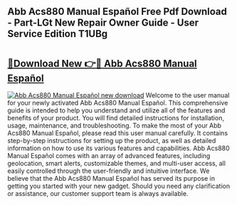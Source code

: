 ## Abb Acs880 Manual Español Free Pdf Download - Part-LGt New Repair Owner Guide - User Service Edition T1UBg

# <h2><a href="http://bc20847.oget.top/?id=Abb+Acs880+Manual+Espa%c3%b1ol">🔗Download New 👉🔴 Abb Acs880 Manual Español</a></h2>

[![Abb Acs880 Manual Español new download](https://i.imgur.com/5g1atiW.png)](http://bc20847.oget.top/?id=Abb+Acs880+Manual+Espa%c3%b1ol)
Welcome to the user manual for your newly activated Abb Acs880 Manual Español. This comprehensive guide is intended to help you understand and utilize all of the features and benefits of your product. You will find detailed instructions for installation, usage, maintenance, and troubleshooting. To make the most of your Abb Acs880 Manual Español, please read this user manual carefully. It contains step-by-step instructions for setting up the product, as well as detailed information on how to use its various features and capabilities. Abb Acs880 Manual Español comes with an array of advanced features, including geolocation, smart alerts, customizable themes, and multi-user access, all easily controlled through the user-friendly and intuitive interface. We believe that the Abb Acs880 Manual Español has served its purpose in getting you started with your new gadget. Should you need any clarification or assistance, our customer support team is always available.
